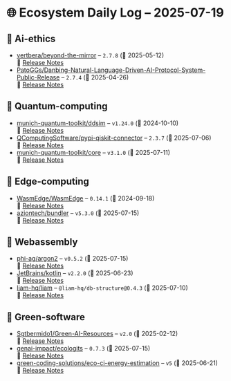 # 🌐 Ecosystem Daily Log – 2025-07-19

## 🔹 Ai-ethics
- [vertbera/beyond-the-mirror](https://github.com/vertbera/beyond-the-mirror/releases/tag/2.7.8) – `2.7.8` (📅 2025-05-12)  
  🔗 [Release Notes](https://github.com/vertbera/beyond-the-mirror/releases/tag/2.7.8)
- [PatoGGs/Danbing-Natural-Language-Driven-AI-Protocol-System-Public-Release](https://github.com/PatoGGs/Danbing-Natural-Language-Driven-AI-Protocol-System-Public-Release/releases/tag/2.7.4) – `2.7.4` (📅 2025-04-26)  
  🔗 [Release Notes](https://github.com/PatoGGs/Danbing-Natural-Language-Driven-AI-Protocol-System-Public-Release/releases/tag/2.7.4)

## 🔹 Quantum-computing
- [munich-quantum-toolkit/ddsim](https://github.com/munich-quantum-toolkit/ddsim/releases/tag/v1.24.0) – `v1.24.0` (📅 2024-10-10)  
  🔗 [Release Notes](https://github.com/munich-quantum-toolkit/ddsim/releases/tag/v1.24.0)
- [QComputingSoftware/pypi-qiskit-connector](https://github.com/QComputingSoftware/pypi-qiskit-connector/releases/tag/2.3.7) – `2.3.7` (📅 2025-07-06)  
  🔗 [Release Notes](https://github.com/QComputingSoftware/pypi-qiskit-connector/releases/tag/2.3.7)
- [munich-quantum-toolkit/core](https://github.com/munich-quantum-toolkit/core/releases/tag/v3.1.0) – `v3.1.0` (📅 2025-07-11)  
  🔗 [Release Notes](https://github.com/munich-quantum-toolkit/core/releases/tag/v3.1.0)

## 🔹 Edge-computing
- [WasmEdge/WasmEdge](https://github.com/WasmEdge/WasmEdge/releases/tag/0.14.1) – `0.14.1` (📅 2024-09-18)  
  🔗 [Release Notes](https://github.com/WasmEdge/WasmEdge/releases/tag/0.14.1)
- [aziontech/bundler](https://github.com/aziontech/bundler/releases/tag/v5.3.0) – `v5.3.0` (📅 2025-07-15)  
  🔗 [Release Notes](https://github.com/aziontech/bundler/releases/tag/v5.3.0)

## 🔹 Webassembly
- [phi-ag/argon2](https://github.com/phi-ag/argon2/releases/tag/v0.5.2) – `v0.5.2` (📅 2025-07-15)  
  🔗 [Release Notes](https://github.com/phi-ag/argon2/releases/tag/v0.5.2)
- [JetBrains/kotlin](https://github.com/JetBrains/kotlin/releases/tag/v2.2.0) – `v2.2.0` (📅 2025-06-23)  
  🔗 [Release Notes](https://github.com/JetBrains/kotlin/releases/tag/v2.2.0)
- [liam-hq/liam](https://github.com/liam-hq/liam/releases/tag/%40liam-hq/db-structure%400.4.3) – `@liam-hq/db-structure@0.4.3` (📅 2025-07-10)  
  🔗 [Release Notes](https://github.com/liam-hq/liam/releases/tag/%40liam-hq/db-structure%400.4.3)

## 🔹 Green-software
- [Sgtbermido1/Green-AI-Resources](https://github.com/Sgtbermido1/Green-AI-Resources/releases/tag/v2.0) – `v2.0` (📅 2025-02-12)  
  🔗 [Release Notes](https://github.com/Sgtbermido1/Green-AI-Resources/releases/tag/v2.0)
- [genai-impact/ecologits](https://github.com/genai-impact/ecologits/releases/tag/0.7.3) – `0.7.3` (📅 2025-07-15)  
  🔗 [Release Notes](https://github.com/genai-impact/ecologits/releases/tag/0.7.3)
- [green-coding-solutions/eco-ci-energy-estimation](https://github.com/green-coding-solutions/eco-ci-energy-estimation/releases/tag/v5) – `v5` (📅 2025-06-21)  
  🔗 [Release Notes](https://github.com/green-coding-solutions/eco-ci-energy-estimation/releases/tag/v5)